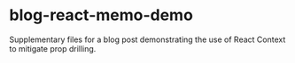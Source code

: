 # blog-react-memo-demo
Supplementary files for a blog post demonstrating the use of React Context to mitigate prop drilling.
